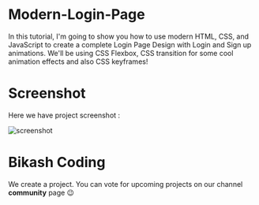 # Modern-Login-Page
In this tutorial, I'm going to show you how to use modern HTML, CSS, and JavaScript to create a complete Login Page Design with Login and Sign up animations. We'll be using CSS Flexbox, CSS transition for some cool animation effects and also CSS keyframes!
# Screenshot
Here we have project screenshot :

![screenshot](https://github.com/bikash0328/Modern-Login-Page/assets/171179870/4257cbe9-5024-42f6-8ca5-66657e3f10cc)

# Bikash Coding
We create a project.
You can vote for upcoming projects on our channel **community** page :wink:
